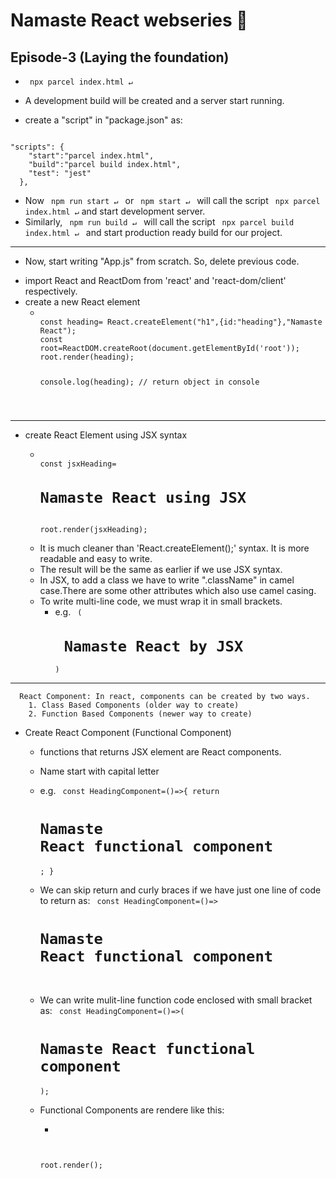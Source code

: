 # Namaste React webseries 🚀

## Episode-3 (Laying the foundation)

*  <code> npx parcel index.html ↵ </code>
  - A development build will be created and a server start running.

*   create a "script" in "package.json" as:
<code>
"scripts": {
    "start":"parcel index.html",
    "build":"parcel build index.html",
    "test": "jest"
  },
</code>

*   Now <code> npm run start ↵ </code> or <code> npm start ↵ </code> will call the script <code> npx parcel index.html ↵</code> and start development server. 
*   Similarly, <code> npm run build ↵ </code> will call the script <code> npx parcel build index.html ↵ </code> and start production ready build for our project.

--------------------------------------------------------------------------------------------------------------------------

*   Now, start writing "App.js" from scratch. So, delete previous code.
  - import React and ReactDom from 'react' and 'react-dom/client' respectively.
  - create a new React element
    - <code>
      const heading= React.createElement("h1",{id:"heading"},"Namaste React");
      const root=ReactDOM.createRoot(document.getElementById('root'));
      root.render(heading);

      console.log(heading); // return object in console
    </code>

--------------------------------------------------------------------------------------------------------------------------

*   create React Element using JSX syntax

    - 
        <code>
      const jsxHeading=<h1 id="heading">Namaste React using JSX</h1>
      root.render(jsxHeading);
        </code>
    - It is much cleaner than 'React.createElement();' syntax. It is more readable and easy to write.
    - The result will be the same as earlier if we use JSX syntax.
    - In JSX, to add a class we have to write ".className" in camel case.There are some other attributes which also use  camel casing.
    - To write multi-line code, we must wrap it in small brackets.
      - e.g. <code>
              (<h1 className="head">
              Namaste React by JSX
              </h1>)
              </code>

--------------------------------------------------------------------------------------------------------------------------

      React Component: In react, components can be created by two ways.
        1. Class Based Components (older way to create)
        2. Function Based Components (newer way to create)

*  Create React Component (Functional Component)
    - functions that returns JSX element are React components.
    - Name start with capital letter
    - e.g. <code>
              const HeadingComponent=()=>{
              return <h1>Namaste React functional component</h1>;
              }
            </code>
    -  We can skip return and curly braces if we have just one line of code to return as:
            <code>
              const HeadingComponent=()=><h1>Namaste React functional component</h1>
            </code>
    -  We can write mulit-line function code enclosed with small bracket as:
            <code>
            const HeadingComponent=()=>(<h1>Namaste React functional component</h1>); 
            </code>       

    -   Functional Components are rendere like this:
          - <code>
          root.render(<HeadingComponent/>);
            </code>

    